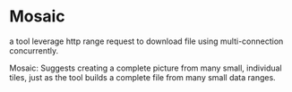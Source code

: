 # Mosaic

a tool leverage http range request to download file using multi-connection concurrently.

Mosaic: Suggests creating a complete picture from many small, individual tiles, just as the tool builds a complete file from many small data ranges.

